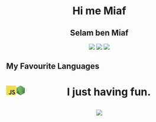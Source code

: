 <h1 align="center"> Hi me Miaf</h1>
<h2 align="center"> Selam ben Miaf</h2>
<p align="center">
 <a href="https://discord.com/users/324886053884264449" target"blank_"><img src="https://img.shields.io/badge/Discord%20-7289DA.svg?&style=for-the-badge&logo=discord&logoColor=white"></a>
  <a href="https://www.github.com/MiafJS" target"blank_"><img src="https://img.shields.io/badge/GitHub%20-191717.svg?&style=for-the-badge&logo=github&logoColor=white"></a>
 <a href="https://www.instagram.com/thismiaf" target"blank_"><img src="https://img.shields.io/badge/INSTAGRAM%20-DC3175.svg?&style=for-the-badge&logo=instagram&logoColor=white"></a>
  

  
 ## My Favourite Languages ​​
<h1 align="center"> I just having fun.

<img align="left" alt="JavaScript" width="26px" src="https://raw.githubusercontent.com/github/explore/80688e429a7d4ef2fca1e82350fe8e3517d3494d/topics/javascript/javascript.png" />
<img align="left" alt="Node.js" width="26px" src="https://raw.githubusercontent.com/github/explore/80688e429a7d4ef2fca1e82350fe8e3517d3494d/topics/nodejs/nodejs.png" />
</br>

##
<span> 
<p align="center">
  <img align="center" src="https://github-readme-stats.vercel.app/api?username=britishkun&show_icons=true&theme=radical" width="%100" height="200px"
</p>
</span>
